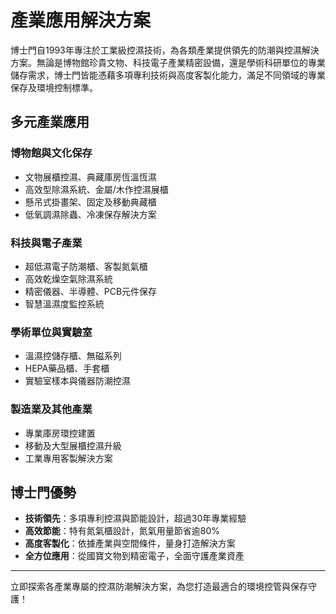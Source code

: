 # 產業應用解決方案

博士門自1993年專注於工業級控濕技術，為各類產業提供領先的防潮與控濕解決方案。無論是博物館珍貴文物、科技電子產業精密設備，還是學術科研單位的專業儲存需求，博士門皆能憑藉多項專利技術與高度客製化能力，滿足不同領域的專業保存及環境控制標準。

## 多元產業應用

### 博物館與文化保存
- 文物展櫃控濕、典藏庫房恆溫恆濕
- 高效型除濕系統、金屬/木作控濕展櫃
- 懸吊式掛畫架、固定及移動典藏櫃
- 低氧調濕除蟲、冷凍保存解決方案

### 科技與電子產業
- 超低濕電子防潮櫃、客製氮氣櫃
- 高效乾燥空氣除濕系統
- 精密儀器、半導體、PCB元件保存
- 智慧溫濕度監控系統

### 學術單位與實驗室
- 溫濕控儲存櫃、無磁系列
- HEPA藥品櫃、手套櫃
- 實驗室樣本與儀器防潮控濕

### 製造業及其他產業
- 專業庫房環控建置
- 移動及大型展櫃控濕升級
- 工業專用客製解決方案

## 博士門優勢

- **技術領先**：多項專利控濕與節能設計，超過30年專業經驗
- **高效節能**：特有氮氣櫃設計，氮氣用量節省逾80%
- **高度客製化**：依據產業與空間條件，量身打造解決方案
- **全方位應用**：從國寶文物到精密電子，全面守護產業資產

---

立即探索各產業專屬的控濕防潮解決方案，為您打造最適合的環境控管與保存守護！